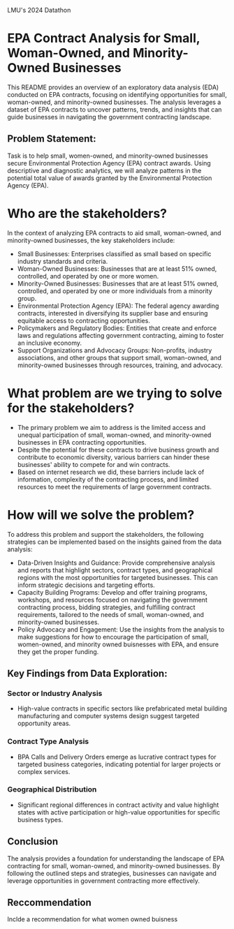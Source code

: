 LMU's 2024 Datathon

# EPA Contract Analysis for Small, Woman-Owned, and Minority-Owned Businesses

This README provides an overview of an exploratory data analysis (EDA) conducted on EPA contracts, focusing on identifying opportunities for small, woman-owned, and minority-owned businesses. The analysis leverages a dataset of EPA contracts to uncover patterns, trends, and insights that can guide businesses in navigating the government contracting landscape.
## Problem Statement: 
Task is to help small, women-owned, and minority-owned businesses secure Environmental Protection Agency (EPA) contract awards.
Using descriptive and diagnostic analytics, we will analyze patterns in the potential total value of awards granted by the Environmental Protection Agency (EPA).


# Who are the stakeholders?
In the context of analyzing EPA contracts to aid small, woman-owned, and minority-owned businesses, the key stakeholders include:

- Small Businesses: Enterprises classified as small based on specific industry standards and criteria.
- Woman-Owned Businesses: Businesses that are at least 51% owned, controlled, and operated by one or more women.
- Minority-Owned Businesses: Businesses that are at least 51% owned, controlled, and operated by one or more individuals from a minority group.
- Environmental Protection Agency (EPA): The federal agency awarding contracts, interested in diversifying its supplier base and ensuring equitable access to contracting opportunities.
- Policymakers and Regulatory Bodies: Entities that create and enforce laws and regulations affecting government contracting, aiming to foster an inclusive economy.
- Support Organizations and Advocacy Groups: Non-profits, industry associations, and other groups that support small, woman-owned, and minority-owned businesses through resources, training, and advocacy.

# What problem are we trying to solve for the stakeholders?
- The primary problem we aim to address is the limited access and unequal participation of small, woman-owned, and minority-owned businesses in EPA contracting opportunities.
- Despite the potential for these contracts to drive business growth and contribute to economic diversity, various barriers can hinder these businesses' ability to compete for and win contracts.
- Based on internet research we did, these barriers include lack of information, complexity of the contracting process, and limited resources to meet the requirements of large government contracts.

# How will we solve the problem?
To address this problem and support the stakeholders, the following strategies can be implemented based on the insights gained from the data analysis:
- Data-Driven Insights and Guidance: Provide comprehensive analysis and reports that highlight sectors, contract types, and geographical regions with the most opportunities for targeted businesses. This can inform strategic decisions and targeting efforts.
- Capacity Building Programs: Develop and offer training programs, workshops, and resources focused on navigating the government contracting process, bidding strategies, and fulfilling contract requirements, tailored to the needs of small, woman-owned, and minority-owned businesses.
- Policy Advocacy and Engagement: Use the insights from the analysis to make suggestions for how to encourage the participation of small, women-owned, and minority owned buisnesses with EPA, and ensure they get the proper funding.

## Key Findings from Data Exploration:

### Sector or Industry Analysis
- High-value contracts in specific sectors like prefabricated metal building manufacturing and computer systems design suggest targeted opportunity areas.

### Contract Type Analysis
- BPA Calls and Delivery Orders emerge as lucrative contract types for targeted business categories, indicating potential for larger projects or complex services.

### Geographical Distribution
- Significant regional differences in contract activity and value highlight states with active participation or high-value opportunities for specific business types.

## Conclusion
The analysis provides a foundation for understanding the landscape of EPA contracting for small, woman-owned, and minority-owned businesses. By following the outlined steps and strategies, businesses can navigate and leverage opportunities in government contracting more effectively.

## Reccommendation
Inclde a recommendation for what women owned buisness
